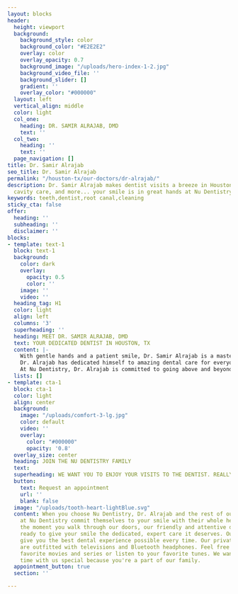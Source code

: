 ```yaml
---
layout: blocks
header:
  height: viewport
  background:
    background_style: color
    background_color: "#E2E2E2"
    overlay: color
    overlay_opacity: 0.7
    background_image: "/uploads/hero-index-1-2.jpg"
    background_video_file: ''
    background_slider: []
    gradient: ''
    overlay_color: "#000000"
  layout: left
  vertical_align: middle
  color: light
  col_one:
    heading: DR. SAMIR ALRAJAB, DMD
    text: ''
  col_two:
    heading: ''
    text: ''
  page_navigation: []
title: Dr. Samir Alrajab
seo_title: Dr. Samir Alrajab
permalink: "/houston-tx/our-doctors/dr-alrajab/"
description: Dr. Samir Alrajab makes dentist visits a breeze in Houston, TX. Checkups,
  cavity care, and more... your smile is in great hands at Nu Dentistry.
keywords: teeth,dentist,root canal,cleaning
sticky_cta: false
offer:
  heading: ''
  subheading: ''
  disclaimer: ''
blocks:
- template: text-1
  block: text-1
  background:
    color: dark
    overlay:
      opacity: 0.5
      color: ''
    image: ''
    video: ''
  heading_tag: H1
  color: light
  align: left
  columns: '3'
  superheading: ''
  heading: MEET DR. SAMIR ALRAJAB, DMD
  text: YOUR DEDICATED DENTIST IN HOUSTON, TX
  content: |-
    With gentle hands and a patient smile, Dr. Samir Alrajab is a master dentist who always puts his patients first. He earned his D.D.S. and is a licensed dentist in the state of Texas. He has been honored for his excellence in prosthodontics and is a member of the American Dental Association.
    Dr. Alrajab has dedicated himself to amazing dental care for everyone in need, offering his dental expertise around the world. He has volunteered with dental outreach in Africa, the ADA’s Give Kids A Smile program in New Jersey, and Smile For Everyone here in Texas. Dr. Alrajab also worked as part of the Special Olympics Project in 2018.
    At Nu Dentistry, Dr. Alrajab is committed to going above and beyond for all of his patients' dental needs. He always keeps himself updated on the newest methods and research, so when you have questions about your next steps, you can be sure that he has the answers. In his free time, he loves to read, cycle, and fish.
  lists: []
- template: cta-1
  block: cta-1
  color: light
  align: center
  background:
    image: "/uploads/comfort-3-lg.jpg"
    color: default
    video: ''
    overlay:
      color: "#000000"
      opacity: '0.8'
  overlay_size: center
  heading: JOIN THE NU DENTISTRY FAMILY
  text: 
  superheading: WE WANT YOU TO ENJOY YOUR VISITS TO THE DENTIST. REALLY
  button:
    text: Request an appointment
    url: ''
    blank: false
  image: "/uploads/tooth-heart-lightBlue.svg"
  content: When you choose Nu Dentistry, Dr. Alrajab and the rest of our dental team
    at Nu Dentistry commit themselves to your smile with their whole hearts. From
    the moment you walk through our doors, our friendly and attentive dentists are
    ready to give your smile the dedicated, expert care it deserves. Our goal is to
    give you the best dental experience possible every time. Our private patient rooms
    are outfitted with televisions and Bluetooth headphones. Feel free to stream your
    favorite movies and series or listen to your favorite tunes. We want to make your
    time with us special because you're a part of our family.
  appointment_button: true
  section: ''

---
```

